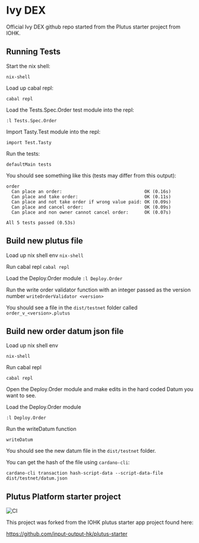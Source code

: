 # Ivy DEX
Official Ivy DEX github repo started from the Plutus starter project from IOHK.

## Running Tests

Start the nix shell: 

`nix-shell`

Load up cabal repl:

`cabal repl`

Load the Tests.Spec.Order test module into the repl:

`:l Tests.Spec.Order`

Import Tasty.Test module into the repl:

`import Test.Tasty`

Run the tests:

`defaultMain tests`

You should see something like this (tests may differ from this output):
```
order
  Can place an order:                               OK (0.16s)
  Can place and take order:                         OK (0.11s)
  Can place and not take order if wrong value paid: OK (0.09s)
  Can place and cancel order:                       OK (0.09s)
  Can place and non owner cannot cancel order:      OK (0.07s)

All 5 tests passed (0.53s)
```

## Build new plutus file
Load up nix shell env
`nix-shell`

Run cabal repl
`cabal repl`

Load the Deploy.Order module
`:l Deploy.Order`

Run the write order validator function with an integer passed as the version number
`writeOrderValidator <version>`

You should see a file in the `dist/testnet` folder called `order_v_<version>.plutus`


## Build new order datum json file
Load up nix shell env

`nix-shell`

Run cabal repl

`cabal repl`

Open the Deploy.Order module and make edits in the hard coded Datum you want to see.

Load the Deploy.Order module

`:l Deploy.Order`

Run the writeDatum function

`writeDatum`

You should see the new datum file in the `dist/testnet` folder.

You can get the hash of the file using `cardano-cli`:

`cardano-cli transaction hash-script-data --script-data-file dist/testnet/datum.json`





## Plutus Platform starter project
![CI](https://github.com/input-output-hk/plutus-starter/actions/workflows/test.yml/badge.svg?branch=main)


This project was forked from the IOHK plutus starter app project found here:

https://github.com/input-output-hk/plutus-starter


